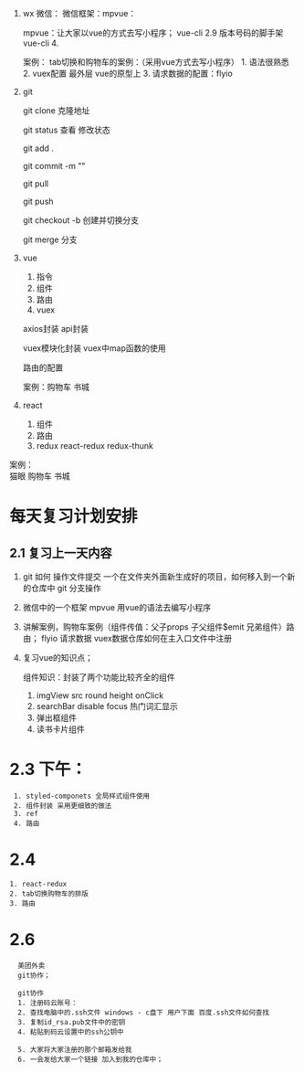 1. wx
   微信：
   微信框架：mpvue：

   mpvue：让大家以vue的方式去写小程序；
    vue-cli 2.9 版本号码的脚手架  vue-cli 4.

   案例： tab切换和购物车的案例：（采用vue方式去写小程序）
       1. 语法很熟悉
       2. vuex配置 最外层 vue的原型上
       3. 请求数据的配置：flyio

2. git

   git clone 克隆地址

   git status 查看 修改状态

   git add . 

   git commit -m ""

   git pull

   git push

   git checkout -b 创建并切换分支

   git merge 分支
    

3. vue
   1. 指令
   2. 组件
   3. 路由
   4. vuex 

   axios封装
   api封装

   vuex模块化封装
   vuex中map函数的使用

   路由的配置

   案例：购物车 书城

   
4. react
   1. 组件
   2. 路由
   3. redux 
       react-redux
       redux-thunk

案例：   
   猫眼
   购物车
   书城    
       



# 每天复习计划安排 

 ## 2.1 复习上一天内容

  1. git 如何 操作文件提交 
     一个在文件夹外面新生成好的项目，如何移入到一个新的仓库中
     git 分支操作

  2. 微信中的一个框架 mpvue
     用vue的语法去编写小程序

  3. 讲解案例，购物车案例（组件传值：父子props 子父组件$emit 兄弟组件）路由；
     flyio 请求数据
     vuex数据仓库如何在主入口文件中注册

  4. 复习vue的知识点；

      组件知识：封装了两个功能比较齐全的组件 
        1. imgView
           src round height onClick
        2. searchBar
           disable focus 热门词汇显示
        3. 弹出框组件
        4. 读书卡片组件




  # 2.3 下午：
     1. styled-componets 全局样式组件使用
     2. 组件封装 采用更细致的做法
     3. ref 
     4. 路由
    

  # 2.4 
    1. react-redux 
    2. tab切换购物车的排版
    3. 路由

  # 2.6
      美团外卖 
      git协作；

      git协作
      1. 注册码云账号：
      2. 查找电脑中的.ssh文件 windows - c盘下 用户下面 百度.ssh文件如何查找
      3. 复制id_rsa.pub文件中的密钥
      4. 粘贴到码云设置中的ssh公钥中

      5. 大家将大家注册的那个邮箱发给我
      6. 一会发给大家一个链接 加入到我的仓库中；
